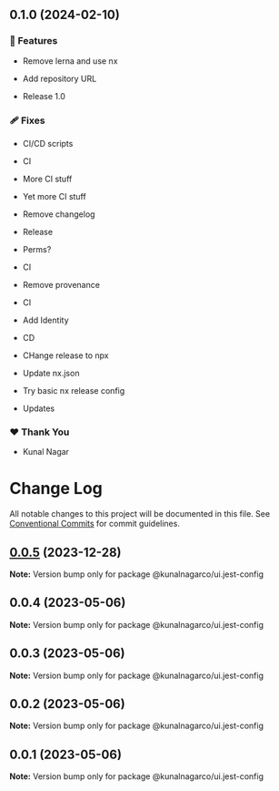 ## 0.1.0 (2024-02-10)


### 🚀 Features

- Remove lerna and use nx

- Add repository URL

- Release 1.0


### 🩹 Fixes

- CI/CD scripts

- CI

- More CI stuff

- Yet more CI stuff

- Remove changelog

- Release

- Perms?

- CI

- Remove provenance

- CI

- Add Identity

- CD

- CHange release to npx

- Update nx.json

- Try basic nx release config

- Updates


### ❤️  Thank You

- Kunal Nagar

# Change Log

All notable changes to this project will be documented in this file.
See [Conventional Commits](https://conventionalcommits.org) for commit guidelines.

## [0.0.5](https://github.com/kunalnagarco/ui/compare/@kunalnagarco/ui.jest-config@0.0.4...@kunalnagarco/ui.jest-config@0.0.5) (2023-12-28)

**Note:** Version bump only for package @kunalnagarco/ui.jest-config

## 0.0.4 (2023-05-06)

**Note:** Version bump only for package @kunalnagarco/ui.jest-config

## 0.0.3 (2023-05-06)

**Note:** Version bump only for package @kunalnagarco/ui.jest-config

## 0.0.2 (2023-05-06)

**Note:** Version bump only for package @kunalnagarco/ui.jest-config

## 0.0.1 (2023-05-06)

**Note:** Version bump only for package @kunalnagarco/ui.jest-config
